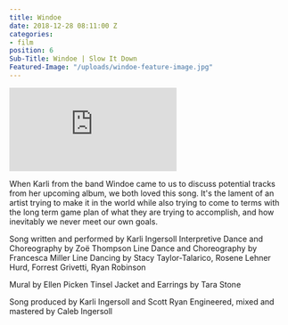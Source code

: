 ```yaml
---
title: Windoe
date: 2018-12-28 08:11:00 Z
categories:
- film
position: 6
Sub-Title: Windoe | Slow It Down
Featured-Image: "/uploads/windoe-feature-image.jpg"
---
```


<iframe src="https://player.vimeo.com/video/288082837?color=ef0097"  frameborder="0" webkitallowfullscreen mozallowfullscreen allowfullscreen></iframe>

When Karli from the band Windoe came to us to discuss potential tracks from her upcoming album, we both loved this song. It's the lament of an artist trying to make it in the world while also trying to come to terms with the long term game plan of what they are trying to accomplish, and how inevitably we never meet our own goals. 

Song written and performed by Karli Ingersoll
Interpretive Dance and Choreography by Zoë Thompson
Line Dance and Choreography by Francesca Miller
Line Dancing by Stacy Taylor-Talarico, Rosene Lehner Hurd, Forrest Grivetti, Ryan Robinson

Mural by Ellen Picken
Tinsel Jacket and Earrings by Tara Stone

Song produced by Karli Ingersoll and Scott Ryan
Engineered, mixed and mastered by Caleb Ingersoll

